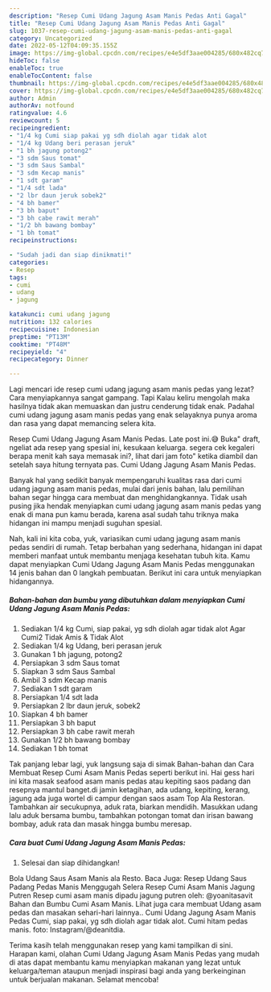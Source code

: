 ```yaml
---
description: "Resep Cumi Udang Jagung Asam Manis Pedas Anti Gagal"
title: "Resep Cumi Udang Jagung Asam Manis Pedas Anti Gagal"
slug: 1037-resep-cumi-udang-jagung-asam-manis-pedas-anti-gagal
category: Uncategorized
date: 2022-05-12T04:09:35.155Z
image: https://img-global.cpcdn.com/recipes/e4e5df3aae004285/680x482cq70/cumi-udang-jagung-asam-manis-pedas-foto-resep-utama.jpg
hideToc: false
enableToc: true
enableTocContent: false
thumbnail: https://img-global.cpcdn.com/recipes/e4e5df3aae004285/680x482cq70/cumi-udang-jagung-asam-manis-pedas-foto-resep-utama.jpg
cover: https://img-global.cpcdn.com/recipes/e4e5df3aae004285/680x482cq70/cumi-udang-jagung-asam-manis-pedas-foto-resep-utama.jpg
author: Admin
authorAv: notfound
ratingvalue: 4.6
reviewcount: 5
recipeingredient:
- "1/4 kg Cumi siap pakai yg sdh diolah agar tidak alot                      Agar Cumi2 Tidak Amis  Tidak Alot"
- "1/4 kg Udang beri perasan jeruk"
- "1 bh jagung potong2"
- "3 sdm Saus tomat"
- "3 sdm Saus Sambal"
- "3 sdm Kecap manis"
- "1 sdt garam"
- "1/4 sdt lada"
- "2 lbr daun jeruk sobek2"
- "4 bh bamer"
- "3 bh baput"
- "3 bh cabe rawit merah"
- "1/2 bh bawang bombay"
- "1 bh tomat"
recipeinstructions:

- "Sudah jadi dan siap dinikmati!"
categories:
- Resep
tags:
- cumi
- udang
- jagung

katakunci: cumi udang jagung 
nutrition: 132 calories
recipecuisine: Indonesian
preptime: "PT13M"
cooktime: "PT48M"
recipeyield: "4"
recipecategory: Dinner

---
```



Lagi mencari ide resep cumi udang jagung asam manis pedas yang lezat? Cara menyiapkannya sangat gampang. Tapi Kalau keliru mengolah maka hasilnya tidak akan memuaskan dan justru cenderung tidak enak. Padahal cumi udang jagung asam manis pedas yang enak selayaknya punya aroma dan rasa yang dapat memancing selera kita.


Resep Cumi Udang Jagung Asam Manis Pedas. Late post ini.😅 Buka&#34; draft, ngeliat ada resep yang spesial ini, kesukaan keluarga. segera cek kegaleri berapa menit kah saya memasak ini?, lihat dari jam foto&#34; ketika diambil dan setelah saya hitung ternyata pas. Cumi Udang Jagung Asam Manis Pedas.

Banyak hal yang sedikit banyak mempengaruhi kualitas rasa dari cumi udang jagung asam manis pedas, mulai dari jenis bahan, lalu pemilihan bahan segar hingga cara membuat dan menghidangkannya. Tidak usah pusing jika hendak menyiapkan cumi udang jagung asam manis pedas yang enak di mana pun kamu berada, karena asal sudah tahu triknya maka hidangan ini mampu menjadi suguhan spesial.


Nah, kali ini kita coba, yuk, variasikan cumi udang jagung asam manis pedas sendiri di rumah. Tetap berbahan yang sederhana, hidangan ini dapat memberi manfaat untuk membantu menjaga kesehatan tubuh kita. Kamu dapat menyiapkan Cumi Udang Jagung Asam Manis Pedas menggunakan 14 jenis bahan dan 0 langkah pembuatan. Berikut ini cara untuk menyiapkan hidangannya.

<!--inarticleads1-->

##### Bahan-bahan dan bumbu yang dibutuhkan dalam menyiapkan Cumi Udang Jagung Asam Manis Pedas:

1. Sediakan 1/4 kg Cumi, siap pakai, yg sdh diolah agar tidak alot                      Agar Cumi2 Tidak Amis &amp; Tidak Alot
1. Sediakan 1/4 kg Udang, beri perasan jeruk
1. Gunakan 1 bh jagung, potong2
1. Persiapkan 3 sdm Saus tomat
1. Siapkan 3 sdm Saus Sambal
1. Ambil 3 sdm Kecap manis
1. Sediakan 1 sdt garam
1. Persiapkan 1/4 sdt lada
1. Persiapkan 2 lbr daun jeruk, sobek2
1. Siapkan 4 bh bamer
1. Persiapkan 3 bh baput
1. Persiapkan 3 bh cabe rawit merah
1. Gunakan 1/2 bh bawang bombay
1. Sediakan 1 bh tomat


Tak panjang lebar lagi, yuk langsung saja di simak Bahan-bahan dan Cara Membuat Resep Cumi Asam Manis Pedas seperti berikut ini. Hai gess hari ini kita masak seafood asam manis pedas atau kepiting saos padang dan resepnya mantul banget.di jamin ketagihan, ada udang, kepiting, kerang, jagung ada juga wortel di campur dengan saos asam Top Ala Restoran. Tambahkan air secukupnya, aduk rata, biarkan mendidih. Masukkan udang lalu aduk bersama bumbu, tambahkan potongan tomat dan irisan bawang bombay, aduk rata dan masak hingga bumbu meresap. 

<!--inarticleads2-->

##### Cara buat Cumi Udang Jagung Asam Manis Pedas:


1. Selesai dan siap dihidangkan!

Bola Udang Saus Asam Manis ala Resto. Baca Juga: Resep Udang Saus Padang Pedas Manis Menggugah Selera Resep Cumi Asam Manis Jagung Putren Resep cumi asam manis dipadu jagung putren oleh: @yoanitasavit Bahan dan Bumbu Cumi Asam Manis. Lihat juga cara membuat Udang asam pedas dan masakan sehari-hari lainnya.. Cumi Udang Jagung Asam Manis Pedas Cumi, siap pakai, yg sdh diolah agar tidak alot. Cumi hitam pedas manis. foto: Instagram/@deanitdia. 

Terima kasih telah menggunakan resep yang kami tampilkan di sini. Harapan kami, olahan Cumi Udang Jagung Asam Manis Pedas yang mudah di atas dapat membantu kamu menyiapkan makanan yang lezat untuk keluarga/teman ataupun menjadi inspirasi bagi anda yang berkeinginan untuk berjualan makanan. Selamat mencoba!
